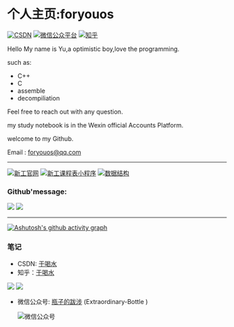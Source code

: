 # 个人主页:foryouos
[![CSDN](https://img.shields.io/badge/CSDN-%E4%BA%8E%E5%96%9D%E6%B0%B4-green "csdn")](https://blog.csdn.net/weixin_45925755)
[![微信公众平台](https://img.shields.io/badge/微信公众号-瓶子的跋涉-yellow "微信公众号")](https://raw.githubusercontent.com/foryouos/foryouos/main/%E5%BE%AE%E4%BF%A1%E5%85%AC%E4%BC%97%E5%8F%B7.png)
[![知乎](https://img.shields.io/badge/知乎-于喝水-red "知乎")](https://www.zhihu.com/people/foryouos)

Hello My name is Yu,a optimistic boy,love the programming.

such as: 
* C++
* C
* assemble
* decompiliation

Feel free to reach out with any question.

my study notebook is in the Wexin official Accounts Platform.

welcome to my Github.

Email : foryouos@qq.com
****
[![新工官网](https://github-readme-stats.vercel.app/api/pin/?username=foryouos&repo=xingong)](https://github.com/foryouos/xingong)
[![新工课程表小程序](https://github-readme-stats.vercel.app/api/pin/?username=foryouos&repo=xingong_courses)](https://github.com/foryouos/xingong_courses)
[![数据结构](https://github-readme-stats.vercel.app/api/pin/?username=foryouos&repo=C_shujujiegou)](https://github.com/foryouos/C_shujujiegou)


### Github'message:
<p dir="auto">
<img src="https://github-readme-stats.vercel.app/api?username=foryouos&theme=radical">
<img src="https://github-readme-stats.vercel.app/api/top-langs/?username=foryouos&layout=compact" max-size="100%">
</p>

****

[![Ashutosh's github activity graph](https://github-readme-activity-graph.cyclic.app/graph?username=foryouos&theme=vue)](https://github.com/ashutosh00710/github-readme-activity-graph)


### 笔记
* CSDN: [于喝水](https://blog.csdn.net/weixin_45925755)
* 知乎：[于喝水](https://www.zhihu.com/people/foryouos)

![](https://stats.justsong.cn/api/csdn?id=weixin_45925755&theme=flag-india)
![](https://stats.justsong.cn/api/zhihu/?username=foryouos&theme=flag-india)

* 微信公众号: [瓶子的跋涉](https://github.com/foryouos/foryouos/blob/main/%E5%BE%AE%E4%BF%A1%E5%85%AC%E4%BC%97%E5%8F%B7.png) \(Extraordinary-Bottle
)

  ![微信公众号](https://mmbiz.qpic.cn/mmbiz_png/ORog4TEnkbtmW9TwBH0bgNxmPicjO6ibWNnj9carxX9Gay70evCfZfcyD4f6mrmkK0BloApVsaibZMQp2krxjGY1Q/0?wx_fmt=png "wechat-id:Extraordinary-Bottle")
